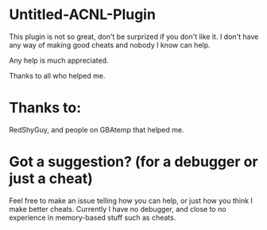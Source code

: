 # Untitled-ACNL-Plugin
This plugin is not so great, don't be surprized if you don't like it.
I don't have any way of making good cheats and nobody I know can help.

Any help is much appreciated.

Thanks to all who helped me.

# Thanks to:
RedShyGuy,
and people on GBAtemp that helped me.

# Got a suggestion? (for a debugger or just a cheat)
Feel free to make an issue telling how
you can help, or just how you think I
make better cheats. Currently I have
no debugger, and close to no experience
in memory-based stuff such as cheats.
